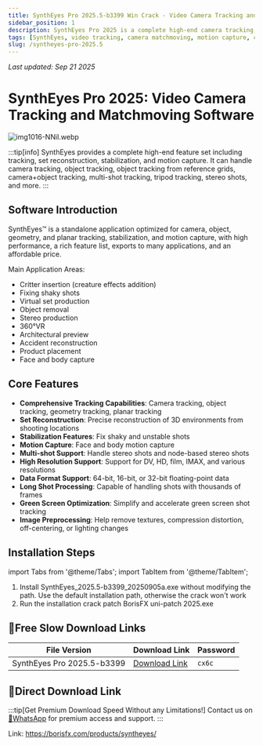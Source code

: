 ```yaml
---
title: SynthEyes Pro 2025.5-b3399 Win Crack - Video Camera Tracking and Matchmoving Software
sidebar_position: 1
description: SynthEyes Pro 2025 is a complete high-end camera tracking, object tracking, stabilization, and motion capture software suitable for critter insertion, virtual set production, stereo production, and more.
tags: [SynthEyes, video tracking, camera matchmoving, motion capture, compositing software, VFX software, tracking software, 3D tracking, video processing]
slug: /syntheyes-pro-2025.5
---
```

<!--Above is frontmatter Part-generate depend on content meet Google Seo, you need to balance automation efficiency with Google's core ranking factors—especially E-E-A-T (Experience, Expertise, Authoritativeness, Trustworthiness) -->
*Last updated: Sep 21 2025*<!--generate depend on file modified time -->

<!--First Part-This is Title -->
# SynthEyes Pro 2025: Video Camera Tracking and Matchmoving Software

<!--Second Part-This is First Banner -->
![img1016-NNiI.webp](https://list.ucards.store/d/img/img1016-NNiI.webp)

:::tip[info]
SynthEyes provides a complete high-end feature set including tracking, set reconstruction, stabilization, and motion capture. It can handle camera tracking, object tracking, object tracking from reference grids, camera+object tracking, multi-shot tracking, tripod tracking, stereo shots, and more.
:::

## Software Introduction

SynthEyes™ is a standalone application optimized for camera, object, geometry, and planar tracking, stabilization, and motion capture, with high performance, a rich feature list, exports to many applications, and an affordable price.

Main Application Areas:
- Critter insertion (creature effects addition)
- Fixing shaky shots
- Virtual set production
- Object removal
- Stereo production
- 360°VR
- Architectural preview
- Accident reconstruction
- Product placement
- Face and body capture

## Core Features

- **Comprehensive Tracking Capabilities**: Camera tracking, object tracking, geometry tracking, planar tracking
- **Set Reconstruction**: Precise reconstruction of 3D environments from shooting locations
- **Stabilization Features**: Fix shaky and unstable shots
- **Motion Capture**: Face and body motion capture
- **Multi-shot Support**: Handle stereo shots and node-based stereo shots
- **High Resolution Support**: Support for DV, HD, film, IMAX, and various resolutions
- **Data Format Support**: 64-bit, 16-bit, or 32-bit floating-point data
- **Long Shot Processing**: Capable of handling shots with thousands of frames
- **Green Screen Optimization**: Simplify and accelerate green screen shot tracking
- **Image Preprocessing**: Help remove textures, compression distortion, off-centering, or lighting changes

## Installation Steps

import Tabs from '@theme/Tabs';
import TabItem from '@theme/TabItem';

<Tabs>
  <TabItem value="windows" label="Windows Version" default>
    <ol>
      <li>Install SynthEyes_2025.5-b3399_20250905a.exe without modifying the path. Use the default installation path, otherwise the crack won't work</li>
      <li>Run the installation crack patch BorisFX uni-patch 2025.exe</li>
    </ol>
  </TabItem>
</Tabs>

## 🐌Free Slow Download Links

| File Version | Download Link | Password |
|---------------|----------|----------|
| SynthEyes Pro 2025.5-b3399 | [Download Link](https://pan.baidu.com/s/1oZ06zWHsXNRkXOM7f-gGPA?pwd=cx6c) | `cx6c` |

## 🚀Direct Download Link
:::tip[Get Premium Download Speed Without any Limitations!]
Contact us on [💬WhatsApp](https://wa.me/+8613237610083) for premium  access and support.
:::

Link: https://borisfx.com/products/syntheyes/